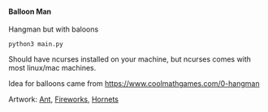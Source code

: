 #### Balloon Man

Hangman but with baloons

`python3 main.py`

Should have ncurses installed on your machine, 
but ncurses comes with most linux/mac machines.

Idea for balloons came from https://www.coolmathgames.com/0-hangman

Artwork: [Ant](https://www.asciiart.eu/animals/insects/ants),
[Fireworks](https://www.asciiart.eu/holiday-and-events/fireworks), [Hornets](https://www.asciiart.eu/animals/insects/ants)

